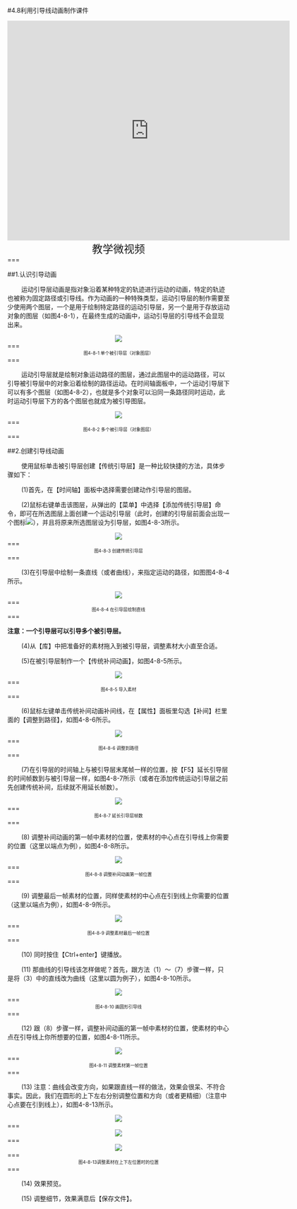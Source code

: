 #4.8利用引导线动画制作课件

<div align="center"><iframe frameborder="0" width="640" height="498" src="https://v.qq.com/iframe/player.html?vid=y0534yg1dyh&tiny=0&auto=0" allowfullscreen></iframe></div>
<div align="center"><span style="font-size:24px">教学微视频</span></div>
===

##1.认识引导动画

&nbsp;&nbsp;&nbsp;&nbsp;&nbsp;&nbsp;&nbsp;&nbsp;运动引导层动画是指对象沿着某种特定的轨迹进行运动的动画，特定的轨迹也被称为固定路径或引导线。作为动画的一种特殊类型，运动引导层的制作需要至少使用两个图层，一个是用于绘制特定路径的运动引导层，另一个是用于存放运动对象的图层（如图4-8-1），在最终生成的动画中，运动引导层的引导线不会显现出来。

<div align="center"><img src="/assets/4-9-1.png"></div>
===
<div align="center"><span style="font-size:10px">图4-8-1 单个被引导层（对象图层）</span></div>
===

&nbsp;&nbsp;&nbsp;&nbsp;&nbsp;&nbsp;&nbsp;&nbsp;运动引导层就是绘制对象运动路径的图层，通过此图层中的运动路径，可以引导被引导层中的对象沿着绘制的路径运动。在时间轴面板中，一个运动引导层下可以有多个图层（如图4-8-2），也就是多个对象可以沿同一条路径同时运动，此时运动引导层下方的各个图层也就成为被引导图层。

<div align="center"><img src="/assets/4-9-2.png"></div>
===
<div align="center"><span style="font-size:10px">图4-8-2 多个被引导层（对象图层）</span></div>
===

##2.创建引导线动画

&nbsp;&nbsp;&nbsp;&nbsp;&nbsp;&nbsp;&nbsp;&nbsp;使用鼠标单击被引导层创建【传统引导层】是一种比较快捷的方法，具体步骤如下：

&nbsp;&nbsp;&nbsp;&nbsp;&nbsp;&nbsp;&nbsp;&nbsp;(1)首先，在【时间轴】面板中选择需要创建动作引导层的图层。

&nbsp;&nbsp;&nbsp;&nbsp;&nbsp;&nbsp;&nbsp;&nbsp;(2)鼠标右键单击该图层，从弹出的【菜单】中选择【添加传统引导层】命令，即可在所选图层上面创建一个运动引导层（此时，创建的引导层前面会出现一个图标![](/assets/4-9-3.png)），并且将原来所选图层设为引导层，如图4-8-3所示。

<div align="center"><img src="/assets/4-9-4.png"></div>
===
<div align="center"><span style="font-size:10px">图4-8-3 创建传统引导层</span></div>
===

&nbsp;&nbsp;&nbsp;&nbsp;&nbsp;&nbsp;&nbsp;&nbsp;(3)在引导层中绘制一条直线（或者曲线），来指定运动的路径，如图图4-8-4所示。

<div align="center"><img src="/assets/4-9-5.png"></div>
===
<div align="center"><span style="font-size:10px">图4-8-4  在引导层绘制直线</span></div>
===

**注意：一个引导层可以引导多个被引导层。**

&nbsp;&nbsp;&nbsp;&nbsp;&nbsp;&nbsp;&nbsp;&nbsp;(4)从【库】中把准备好的素材拖入到被引导层，调整素材大小直至合适。

&nbsp;&nbsp;&nbsp;&nbsp;&nbsp;&nbsp;&nbsp;&nbsp;(5)在被引导层制作一个【传统补间动画】，如图4-8-5所示。

<div align="center"><img src="/assets/4-9-6.png"></div>
===
<div align="center"><span style="font-size:10px">图4-8-5 导入素材</span></div>
===

&nbsp;&nbsp;&nbsp;&nbsp;&nbsp;&nbsp;&nbsp;&nbsp;(6)鼠标左键单击传统补间动画补间线，在【属性】面板里勾选【补间】栏里面的【调整到路径】，如图4-8-6所示。

<div align="center"><img src="/assets/4-9-7.png"></div>
===
<div align="center"><span style="font-size:10px">图4-8-6 调整到路径</span></div>
===

&nbsp;&nbsp;&nbsp;&nbsp;&nbsp;&nbsp;&nbsp;&nbsp;(7)在引导层的时间轴上与被引导层末尾帧一样的位置，按【F5】延长引导层的时间帧数到与被引导层一样，如图4-8-7所示（或者在添加传统运动引导层之前先创建传统补间，后续就不用延长帧数）。

<div align="center"><img src="/assets/4-9-8.png"></div>
===
<div align="center"><span style="font-size:10px">图4-8-7 延长引导层帧数</span></div>
===

&nbsp;&nbsp;&nbsp;&nbsp;&nbsp;&nbsp;&nbsp;&nbsp;(8) 调整补间动画的第一帧中素材的位置，使素材的中心点在引导线上你需要的位置（这里以端点为例），如图4-8-8所示。

<div align="center"><img src="/assets/4-9-9.png"></div>
===
<div align="center"><span style="font-size:10px">图4-8-8 调整补间动画第一帧位置</span></div>
===

&nbsp;&nbsp;&nbsp;&nbsp;&nbsp;&nbsp;&nbsp;&nbsp;(9) 调整最后一帧素材的位置，同样使素材的中心点在引到线上你需要的位置（这里以端点为例），如图4-8-9所示。

<div align="center"><img src="/assets/4-9-10.png"></div>
===
<div align="center"><span style="font-size:10px">图4-8-9 调整素材最后一帧位置</span></div>
===

&nbsp;&nbsp;&nbsp;&nbsp;&nbsp;&nbsp;&nbsp;&nbsp;(10) 同时按住【Ctrl+enter】键播放。

&nbsp;&nbsp;&nbsp;&nbsp;&nbsp;&nbsp;&nbsp;&nbsp;(11) 那曲线的引导线该怎样做呢？首先，跟方法（1）～（7）步骤一样，只是将（3）中的直线改为曲线（这里以圆为例子），如图4-8-10所示。

<div align="center"><img src="/assets/4-9-11.png"></div>
===
<div align="center"><span style="font-size:10px">图4-8-10 画圆形引导线</span></div>
===

&nbsp;&nbsp;&nbsp;&nbsp;&nbsp;&nbsp;&nbsp;&nbsp;(12) 跟（8）步骤一样，调整补间动画的第一帧中素材的位置，使素材的中心点在引导线上你所想要的位置，如图4-8-11所示。

<div align="center"><img src="/assets/4-9-12.png"></div>
===
<div align="center"><span style="font-size:10px">图4-8-11 调整素材第一帧位置</span></div>
===

&nbsp;&nbsp;&nbsp;&nbsp;&nbsp;&nbsp;&nbsp;&nbsp;(13) 注意：曲线会改变方向，如果跟直线一样的做法，效果会很呆、不符合事实。因此，我们在圆形的上下左右分别调整位置和方向（或者更精细）（注意中心点要在引到线上），如图4-8-13所示。
<div align="center"><img src="/assets/4-9-13.png"></div>
===
<div align="center"><img src="/assets/4-9-14.png"></div>
===
<div align="center"><img src="/assets/4-9-15.png"></div>
===
<div align="center"><span style="font-size:10px">图4-8-13调整素材在上下左位置时的位置</span></div>
===

&nbsp;&nbsp;&nbsp;&nbsp;&nbsp;&nbsp;&nbsp;&nbsp;(14) 效果预览。

&nbsp;&nbsp;&nbsp;&nbsp;&nbsp;&nbsp;&nbsp;&nbsp;(15) 调整细节，效果满意后【保存文件】。





